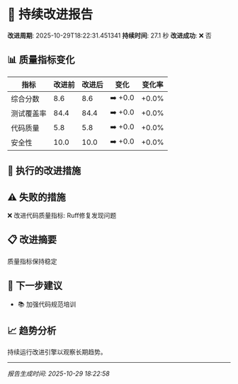 # 🚀 持续改进报告

**改进周期**: 2025-10-29T18:22:31.451341
**持续时间**: 27.1 秒
**改进成功**: ❌ 否

## 📊 质量指标变化

| 指标 | 改进前 | 改进后 | 变化 | 变化率 |
|------|--------|--------|------|--------|
| 综合分数 | 8.6 | 8.6 | ➡️ +0.0 | +0.0% |
| 测试覆盖率 | 84.4 | 84.4 | ➡️ +0.0 | +0.0% |
| 代码质量 | 5.8 | 5.8 | ➡️ +0.0 | +0.0% |
| 安全性 | 10.0 | 10.0 | ➡️ +0.0 | +0.0% |


## 🎯 执行的改进措施


## ⚠️ 失败的措施

❌ 改进代码质量指标: Ruff修复发现问题


## 📋 改进摘要

质量指标保持稳定

## 🎯 下一步建议

- 📚 加强代码规范培训

## 📈 趋势分析

持续运行改进引擎以观察长期趋势。

---
*报告生成时间: 2025-10-29 18:22:58*